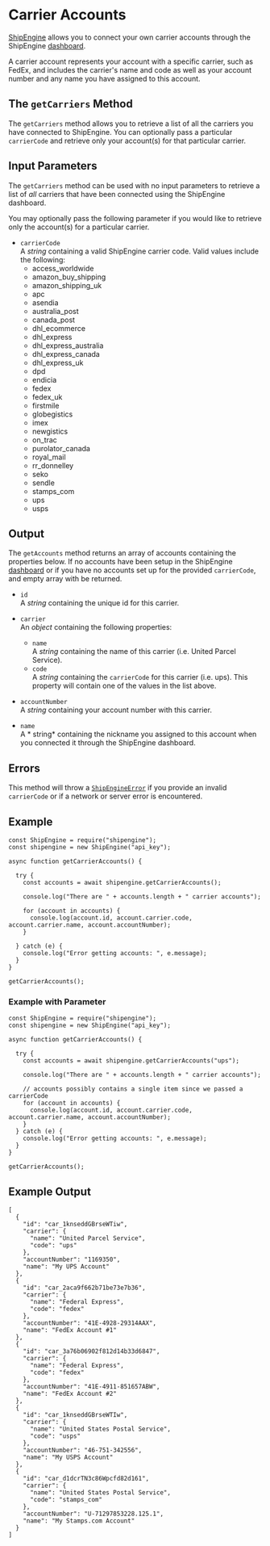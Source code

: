 Carrier Accounts
======================================
[ShipEngine](www.shipengine.com) allows you to connect
your own carrier accounts through the ShipEngine [dashboard](https://www.shipengine.com/docs/carriers/setup/).

A carrier account represents your account with
a specific carrier, such as FedEx, and includes the carrier's
name and code as well as your account number and any 
name you have assigned to this account. 

The `getCarriers` Method
-----------------------------------
The `getCarriers` method allows you to retrieve a list of
all the carriers you have connected to ShipEngine. You can 
optionally pass a particular `carrierCode` and retrieve only
your account(s) for that particular carrier. 

Input Parameters
--------------------------

The `getCarriers` method can be used with no input parameters to 
retrieve a list of *all* carriers that have been connected
using the ShipEngine dashboard. 

You may optionally pass the following parameter if you would 
like to retrieve only the account(s) for a particular carrier.

* `carrierCode` <br>
A *string* containing a valid ShipEngine carrier code. Valid values include the following:
  * access_worldwide
  * amazon_buy_shipping
  * amazon_shipping_uk
  * apc
  * asendia
  * australia_post
  * canada_post
  * dhl_ecommerce
  * dhl_express
  * dhl_express_australia
  * dhl_express_canada
  * dhl_express_uk
  * dpd
  * endicia
  * fedex
  * fedex_uk
  * firstmile
  * globegistics
  * imex
  * newgistics
  * on_trac
  * purolator_canada
  * royal_mail
  * rr_donnelley
  * seko
  * sendle
  * stamps_com
  * ups
  * usps
    
Output 
----------------------------
The `getAccounts` method returns an array of accounts containing the properties below. If no accounts have been
setup in the ShipEngine [dashboard](https://www.shipengine.com/docs/carriers/setup/) or if you
have no accounts set up for the provided `carrierCode`, and empty array with be returned.

* `id` <br>
A *string* containing the unique id for this carrier.
  
* `carrier` <br>
An *object* containing the following properties:
  *  `name` <br>
    A *string* containing the name of this carrier (i.e. United Parcel Service).
  * `code` <br>
    A *string* containing the `carrierCode` for this carrier (i.e. ups). This property will contain one of the values in the list above.
* `accountNumber` <br>
A *string* containing your account number with this carrier.
* `name` <br>
A * string* containing the nickname you assigned to this account when you connected it through the
  ShipEngine dashboard.

Errors
-----------------------------
This method will throw a [`ShipEngineError`](https://github.com/ShipEngine/shipengine-js/blob/dc2a6cd5dba7f3e62f35b9d2224270bb94700897/src/errors/shipengine-error.ts#L7-L44)
if you provide an invalid `carrierCode` or if a network or server error is encountered.

Example
-----------------------------
```
const ShipEngine = require("shipengine");
const shipengine = new ShipEngine("api_key");

async function getCarrierAccounts() {
  
  try {
    const accounts = await shipengine.getCarrierAccounts();
    
    console.log("There are " + accounts.length + " carrier accounts");
    
    for (account in accounts) {
      console.log(account.id, account.carrier.code, account.carrier.name, account.accountNumber);
    }
    
  } catch (e) {
    console.log("Error getting accounts: ", e.message);  
  }
}

getCarrierAccounts();
```  

### Example with Parameter

```
const ShipEngine = require("shipengine");
const shipengine = new ShipEngine("api_key");

async function getCarrierAccounts() {

  try {
    const accounts = await shipengine.getCarrierAccounts("ups");

    console.log("There are " + accounts.length + " carrier accounts");
    
    // accounts possibly contains a single item since we passed a carrierCode
    for (account in accounts) {
      console.log(account.id, account.carrier.code, account.carrier.name, account.accountNumber);
    }
  } catch (e) {
    console.log("Error getting accounts: ", e.message);
  }
}

getCarrierAccounts();
```

Example Output
----------------------------
```
[
  {
    "id": "car_1knseddGBrseWTiw",
    "carrier": {
      "name": "United Parcel Service",
      "code": "ups"
    },
    "accountNumber": "1169350",
    "name": "My UPS Account"
  },
  {
    "id": "car_2aca9f662b71be73e7b36",
    "carrier": {
      "name": "Federal Express",
      "code": "fedex"
    },
    "accountNumber": "41E-4928-29314AAX",
    "name": "FedEx Account #1"
  },
  {
    "id": "car_3a76b06902f812d14b33d6847",
    "carrier": {
      "name": "Federal Express",
      "code": "fedex"
    },
    "accountNumber": "41E-4911-851657ABW",
    "name": "FedEx Account #2"
  },
  {
    "id": "car_1knseddGBrseWTIw",
    "carrier": {
      "name": "United States Postal Service",
      "code": "usps"
    },
    "accountNumber": "46-751-342556",
    "name": "My USPS Account"
  },
  {
    "id": "car_d1dcrTN3c86Wpcfd82d161",
    "carrier": {
      "name": "United States Postal Service",
      "code": "stamps_com"
    },
    "accountNumber": "U-71297853228.125.1",
    "name": "My Stamps.com Account"
  }
]
```